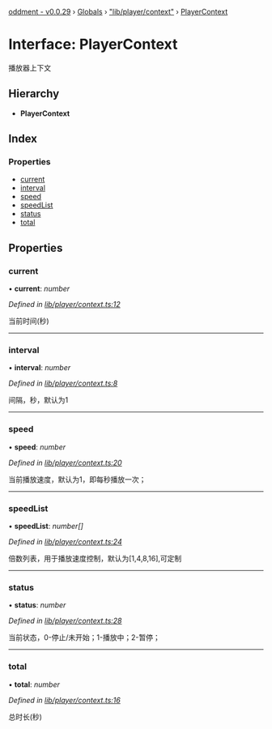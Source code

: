 [oddment - v0.0.29](../README.md) › [Globals](../globals.md) › ["lib/player/context"](../modules/_lib_player_context_.md) › [PlayerContext](_lib_player_context_.playercontext.md)

# Interface: PlayerContext

播放器上下文

## Hierarchy

* **PlayerContext**

## Index

### Properties

* [current](_lib_player_context_.playercontext.md#current)
* [interval](_lib_player_context_.playercontext.md#interval)
* [speed](_lib_player_context_.playercontext.md#speed)
* [speedList](_lib_player_context_.playercontext.md#speedlist)
* [status](_lib_player_context_.playercontext.md#status)
* [total](_lib_player_context_.playercontext.md#total)

## Properties

###  current

• **current**: *number*

*Defined in [lib/player/context.ts:12](https://github.com/youkaisteve/oddment/blob/69633c3/lib/player/context.ts#L12)*

当前时间(秒)

___

###  interval

• **interval**: *number*

*Defined in [lib/player/context.ts:8](https://github.com/youkaisteve/oddment/blob/69633c3/lib/player/context.ts#L8)*

间隔，秒，默认为1

___

###  speed

• **speed**: *number*

*Defined in [lib/player/context.ts:20](https://github.com/youkaisteve/oddment/blob/69633c3/lib/player/context.ts#L20)*

当前播放速度，默认为1，即每秒播放一次；

___

###  speedList

• **speedList**: *number[]*

*Defined in [lib/player/context.ts:24](https://github.com/youkaisteve/oddment/blob/69633c3/lib/player/context.ts#L24)*

倍数列表，用于播放速度控制，默认为[1,4,8,16],可定制

___

###  status

• **status**: *number*

*Defined in [lib/player/context.ts:28](https://github.com/youkaisteve/oddment/blob/69633c3/lib/player/context.ts#L28)*

当前状态，0-停止/未开始；1-播放中；2-暂停；

___

###  total

• **total**: *number*

*Defined in [lib/player/context.ts:16](https://github.com/youkaisteve/oddment/blob/69633c3/lib/player/context.ts#L16)*

总时长(秒)
